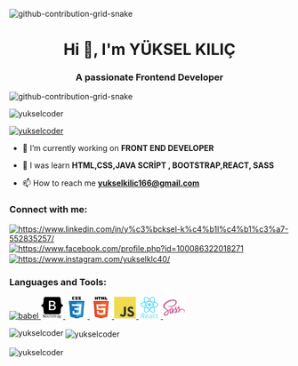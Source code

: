 


![github-contribution-grid-snake](https://user-images.githubusercontent.com/118610714/212908362-a4297363-0dda-4d07-8c92-78ae1cee5596.svg)

<h1 align="center">Hi 👋, I'm YÜKSEL KILIÇ</h1>
<h3 align="center">A passionate Frontend Developer</h3>

![github-contribution-grid-snake](https://user-images.githubusercontent.com/118610714/212908362-a4297363-0dda-4d07-8c92-78ae1cee5596.svg)

<p align="left"> <img src="https://komarev.com/ghpvc/?username=yukselcoder&label=Profile%20views&color=0e75b6&style=flat" alt="yukselcoder" /> </p>

<p align="left"> <a href="https://github.com/ryo-ma/github-profile-trophy"><img src="https://github-profile-trophy.vercel.app/?username=yukselcoder" alt="yukselcoder" /></a> </p>

- 🔭 I’m currently working on **FRONT END DEVELOPER**

- 🌱 I was learn **HTML,CSS,JAVA SCRİPT , BOOTSTRAP,REACT, SASS**

- 📫 How to reach me **yukselkilic166@gmail.com**

<h3 align="left">Connect with me:</h3>
<p align="left">
<a href="https://linkedin.com/in/https://www.linkedin.com/in/y%c3%bcksel-k%c4%b1l%c4%b1%c3%a7-552835257/" target="blank"><img align="center" src="https://raw.githubusercontent.com/rahuldkjain/github-profile-readme-generator/master/src/images/icons/Social/linked-in-alt.svg" alt="https://www.linkedin.com/in/y%c3%bcksel-k%c4%b1l%c4%b1%c3%a7-552835257/" height="30" width="40" /></a>
<a href="https://fb.com/https://www.facebook.com/profile.php?id=100086322018271" target="blank"><img align="center" src="https://raw.githubusercontent.com/rahuldkjain/github-profile-readme-generator/master/src/images/icons/Social/facebook.svg" alt="https://www.facebook.com/profile.php?id=100086322018271" height="30" width="40" /></a>
<a href="https://instagram.com/https://www.instagram.com/yukselklc40/" target="blank"><img align="center" src="https://raw.githubusercontent.com/rahuldkjain/github-profile-readme-generator/master/src/images/icons/Social/instagram.svg" alt="https://www.instagram.com/yukselklc40/" height="30" width="40" /></a>
</p>

<h3 align="left">Languages and Tools:</h3>
<p align="left"> <a href="https://babeljs.io/" target="_blank" rel="noreferrer"> <img src="https://www.vectorlogo.zone/logos/babeljs/babeljs-icon.svg" alt="babel" width="40" height="40"/> </a> <a href="https://getbootstrap.com" target="_blank" rel="noreferrer"> <img src="https://raw.githubusercontent.com/devicons/devicon/master/icons/bootstrap/bootstrap-plain-wordmark.svg" alt="bootstrap" width="40" height="40"/> </a> <a href="https://www.w3schools.com/css/" target="_blank" rel="noreferrer"> <img src="https://raw.githubusercontent.com/devicons/devicon/master/icons/css3/css3-original-wordmark.svg" alt="css3" width="40" height="40"/> </a> <a href="https://www.w3.org/html/" target="_blank" rel="noreferrer"> <img src="https://raw.githubusercontent.com/devicons/devicon/master/icons/html5/html5-original-wordmark.svg" alt="html5" width="40" height="40"/> </a> <a href="https://developer.mozilla.org/en-US/docs/Web/JavaScript" target="_blank" rel="noreferrer"> <img src="https://raw.githubusercontent.com/devicons/devicon/master/icons/javascript/javascript-original.svg" alt="javascript" width="40" height="40"/> </a> <a href="https://reactjs.org/" target="_blank" rel="noreferrer"> <img src="https://raw.githubusercontent.com/devicons/devicon/master/icons/react/react-original-wordmark.svg" alt="react" width="40" height="40"/> </a> <a href="https://sass-lang.com" target="_blank" rel="noreferrer"> <img src="https://raw.githubusercontent.com/devicons/devicon/master/icons/sass/sass-original.svg" alt="sass" width="40" height="40"/> </a> </p>

<p><img align="left" src="https://github-readme-stats.vercel.app/api/top-langs?username=yukselcoder&show_icons=true&locale=en&layout=compact" alt="yukselcoder" /></p>

<p>&nbsp;<img align="center" src="https://github-readme-stats.vercel.app/api?username=yukselcoder&show_icons=true&locale=en" alt="yukselcoder" /></p>

<p><img align="center" src="https://github-readme-streak-stats.herokuapp.com/?user=yukselcoder&" alt="yukselcoder" /></p>





